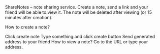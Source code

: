 ShareNotes – note sharing service. Create a note, send a link and your friend will be able to view it. The note will be deleted after viewing (or 15 minutes after creation).

How to create a note?

Click create note
Type something and click create button
Send generated address to your friend
How to view a note? Go to the URL or type your address.





